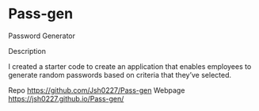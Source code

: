 # Pass-gen

Password Generator

Description

 I created a starter code to create an application that enables employees to generate random passwords based on criteria that they’ve selected. 

 Repo https://github.com/Jsh0227/Pass-gen
 Webpage https://jsh0227.github.io/Pass-gen/
 
